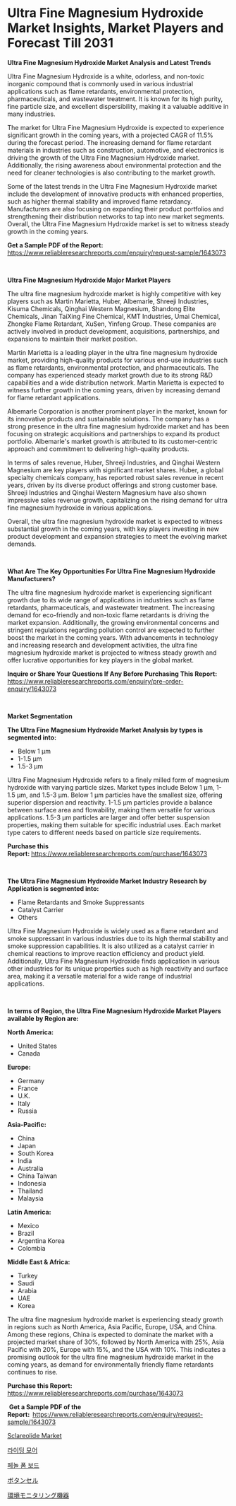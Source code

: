 <p><h1>Ultra Fine Magnesium Hydroxide Market Insights, Market Players and Forecast Till 2031</h1></p><p><strong>Ultra Fine Magnesium Hydroxide Market Analysis and Latest Trends</strong></p>
<p><p>Ultra Fine Magnesium Hydroxide is a white, odorless, and non-toxic inorganic compound that is commonly used in various industrial applications such as flame retardants, environmental protection, pharmaceuticals, and wastewater treatment. It is known for its high purity, fine particle size, and excellent dispersibility, making it a valuable additive in many industries.</p><p>The market for Ultra Fine Magnesium Hydroxide is expected to experience significant growth in the coming years, with a projected CAGR of 11.5% during the forecast period. The increasing demand for flame retardant materials in industries such as construction, automotive, and electronics is driving the growth of the Ultra Fine Magnesium Hydroxide market. Additionally, the rising awareness about environmental protection and the need for cleaner technologies is also contributing to the market growth.</p><p>Some of the latest trends in the Ultra Fine Magnesium Hydroxide market include the development of innovative products with enhanced properties, such as higher thermal stability and improved flame retardancy. Manufacturers are also focusing on expanding their product portfolios and strengthening their distribution networks to tap into new market segments. Overall, the Ultra Fine Magnesium Hydroxide market is set to witness steady growth in the coming years.</p></p>
<p><strong>Get a Sample PDF of the Report:&nbsp;</strong> <a href="https://www.reliableresearchreports.com/enquiry/request-sample/1643073">https://www.reliableresearchreports.com/enquiry/request-sample/1643073</a></p>
<p>&nbsp;</p>
<p><strong>Ultra Fine Magnesium Hydroxide Major Market Players</strong></p>
<p><p>The ultra fine magnesium hydroxide market is highly competitive with key players such as Martin Marietta, Huber, Albemarle, Shreeji Industries, Kisuma Chemicals, Qinghai Western Magnesium, Shandong Elite Chemicals, Jinan TaiXing Fine Chemical, KMT Industries, Umai Chemical, Zhongke Flame Retardant, XuSen, Yinfeng Group. These companies are actively involved in product development, acquisitions, partnerships, and expansions to maintain their market position.</p><p>Martin Marietta is a leading player in the ultra fine magnesium hydroxide market, providing high-quality products for various end-use industries such as flame retardants, environmental protection, and pharmaceuticals. The company has experienced steady market growth due to its strong R&D capabilities and a wide distribution network. Martin Marietta is expected to witness further growth in the coming years, driven by increasing demand for flame retardant applications.</p><p>Albemarle Corporation is another prominent player in the market, known for its innovative products and sustainable solutions. The company has a strong presence in the ultra fine magnesium hydroxide market and has been focusing on strategic acquisitions and partnerships to expand its product portfolio. Albemarle's market growth is attributed to its customer-centric approach and commitment to delivering high-quality products.</p><p>In terms of sales revenue, Huber, Shreeji Industries, and Qinghai Western Magnesium are key players with significant market shares. Huber, a global specialty chemicals company, has reported robust sales revenue in recent years, driven by its diverse product offerings and strong customer base. Shreeji Industries and Qinghai Western Magnesium have also shown impressive sales revenue growth, capitalizing on the rising demand for ultra fine magnesium hydroxide in various applications.</p><p>Overall, the ultra fine magnesium hydroxide market is expected to witness substantial growth in the coming years, with key players investing in new product development and expansion strategies to meet the evolving market demands.</p></p>
<p>&nbsp;</p>
<p><strong>What Are The Key Opportunities For Ultra Fine Magnesium Hydroxide Manufacturers?</strong></p>
<p><p>The ultra fine magnesium hydroxide market is experiencing significant growth due to its wide range of applications in industries such as flame retardants, pharmaceuticals, and wastewater treatment. The increasing demand for eco-friendly and non-toxic flame retardants is driving the market expansion. Additionally, the growing environmental concerns and stringent regulations regarding pollution control are expected to further boost the market in the coming years. With advancements in technology and increasing research and development activities, the ultra fine magnesium hydroxide market is projected to witness steady growth and offer lucrative opportunities for key players in the global market.</p></p>
<p><strong>Inquire or Share Your Questions If Any Before Purchasing This Report:</strong> <a href="https://www.reliableresearchreports.com/enquiry/pre-order-enquiry/1643073">https://www.reliableresearchreports.com/enquiry/pre-order-enquiry/1643073</a></p>
<p>&nbsp;</p>
<p><strong>Market Segmentation</strong></p>
<p><strong>The Ultra Fine Magnesium Hydroxide Market Analysis by types is segmented into:</strong></p>
<p><ul><li>Below 1 μm</li><li>1-1.5 μm</li><li>1.5-3 μm</li></ul></p>
<p><p>Ultra Fine Magnesium Hydroxide refers to a finely milled form of magnesium hydroxide with varying particle sizes. Market types include Below 1 μm, 1-1.5 μm, and 1.5-3 μm. Below 1 μm particles have the smallest size, offering superior dispersion and reactivity. 1-1.5 μm particles provide a balance between surface area and flowability, making them versatile for various applications. 1.5-3 μm particles are larger and offer better suspension properties, making them suitable for specific industrial uses. Each market type caters to different needs based on particle size requirements.</p></p>
<p><strong>Purchase this Report:&nbsp;</strong><a href="https://www.reliableresearchreports.com/purchase/1643073">https://www.reliableresearchreports.com/purchase/1643073</a></p>
<p>&nbsp;</p>
<p><strong>The Ultra Fine Magnesium Hydroxide Market Industry Research by Application is segmented into:</strong></p>
<p><ul><li>Flame Retardants and Smoke Suppressants</li><li>Catalyst Carrier</li><li>Others</li></ul></p>
<p><p>Ultra Fine Magnesium Hydroxide is widely used as a flame retardant and smoke suppressant in various industries due to its high thermal stability and smoke suppression capabilities. It is also utilized as a catalyst carrier in chemical reactions to improve reaction efficiency and product yield. Additionally, Ultra Fine Magnesium Hydroxide finds application in various other industries for its unique properties such as high reactivity and surface area, making it a versatile material for a wide range of industrial applications.</p></p>
<p>&nbsp;</p>
<p><strong>In terms of Region, the Ultra Fine Magnesium Hydroxide Market Players available by Region are:</strong></p>
<p>
    <p> <strong> North America: </strong>
        <ul>
            <li>United States</li>
            <li>Canada</li>
        </ul>
        </p> 
    <p> <strong> Europe: </strong>
        <ul>
            <li>Germany</li>
            <li>France</li>
            <li>U.K.</li>
            <li>Italy</li>
            <li>Russia</li>
        </ul>
        </p> 
    <p> <strong> Asia-Pacific: </strong>
        <ul>
            <li>China</li>
            <li>Japan</li>
            <li>South Korea</li>
            <li>India</li>
            <li>Australia</li>
            <li>China Taiwan</li>
            <li>Indonesia</li>
            <li>Thailand</li>
            <li>Malaysia</li>
        </ul>
        </p> 
    <p> <strong> Latin America: </strong>
        <ul>
            <li>Mexico</li>
            <li>Brazil</li>
            <li>Argentina Korea</li>
            <li>Colombia</li>
        </ul>
        </p> 
    <p> <strong> Middle East & Africa: </strong>
        <ul>
            <li>Turkey</li>
            <li>Saudi</li>
            <li>Arabia</li>
            <li>UAE</li>
            <li>Korea</li>
        </ul>
    </p>
    </p>
<p><p>The ultra fine magnesium hydroxide market is experiencing steady growth in regions such as North America, Asia Pacific, Europe, USA, and China. Among these regions, China is expected to dominate the market with a projected market share of 30%, followed by North America with 25%, Asia Pacific with 20%, Europe with 15%, and the USA with 10%. This indicates a promising outlook for the ultra fine magnesium hydroxide market in the coming years, as demand for environmentally friendly flame retardants continues to rise.</p></p>
<p><strong>Purchase this Report: </strong><a href="https://www.reliableresearchreports.com/purchase/1643073">https://www.reliableresearchreports.com/purchase/1643073</a></p>
<p>&nbsp;<strong>Get a Sample PDF of the Report:&nbsp;&nbsp;</strong><a href="https://www.reliableresearchreports.com/enquiry/request-sample/1643073">https://www.reliableresearchreports.com/enquiry/request-sample/1643073</a></p>
<p><strong></strong></p>
<p><p><a href="https://view.publitas.com/reportprime-1/sclareolide-market-dynamics-2024-2031-also-about-its-market-trends-projections-and-opportunities/">Sclareolide Market</a></p><p><a href="https://medium.com/@cierrahayes645/2024%EB%85%84%EB%B6%80%ED%84%B0-2031%EB%85%84%EA%B9%8C%EC%A7%80-%EC%98%88%EC%83%81%EB%90%98%EB%8A%94-%EB%9D%BC%EC%9D%B4%EB%94%A9-%EB%AA%A8%EC%96%B4-%EC%8B%9C%EC%9E%A5-%EB%8F%99%ED%96%A5-%EB%B0%8F-%EC%8B%9C%EC%9E%A5-%EB%B6%84%EC%84%9D-43259a7a56f8">라이딩 모어</a></p><p><a href="https://medium.com/@cierrahayes645/%ED%8E%98%EB%86%80-%ED%8F%BC-%EB%B3%B4%EB%93%9C-%EC%8B%9C%EC%9E%A5-%EB%B6%84%EC%84%9D-cagr-%EC%8B%9C%EC%9E%A5-%EC%84%B8%EB%B6%84%ED%99%94-%EB%B0%8F-%EA%B8%80%EB%A1%9C%EB%B2%8C-%EC%82%B0%EC%97%85-%EA%B0%9C%EC%9A%94-ec2cf9c78d7d">페놀 폼 보드</a></p><p><a href="https://medium.com/@valdineaxsouza/%E3%83%9C%E3%82%BF%E3%83%B3%E9%9B%BB%E6%B1%A0%E5%B8%82%E5%A0%B4%E3%81%AE%E5%88%86%E6%9E%90%E3%81%A82024%E5%B9%B4%E3%81%8B%E3%82%892031%E5%B9%B4%E3%81%BE%E3%81%A7%E3%81%AE%E4%BA%88%E6%B8%AC%E3%82%B5%E3%82%A4%E3%82%BA-ee053226b95e">ボタンセル</a></p><p><a href="https://medium.com/@fabiclaf/%E7%92%B0%E5%A2%83%E3%83%A2%E3%83%8B%E3%82%BF%E3%83%AA%E3%83%B3%E3%82%B0%E6%A9%9F%E5%99%A8%E5%B8%82%E5%A0%B4%E3%81%AE%E5%88%86%E6%9E%90-%E3%82%B0%E3%83%AD%E3%83%BC%E3%83%90%E3%83%AB%E7%94%A3%E6%A5%AD%E3%81%AE%E5%B1%95%E6%9C%9B%E3%81%A8%E4%BA%88%E6%B8%AC-2024%E5%B9%B4%E3%81%8B%E3%82%892031%E5%B9%B4-57f3886d1ac8">環境モニタリング機器</a></p></p>